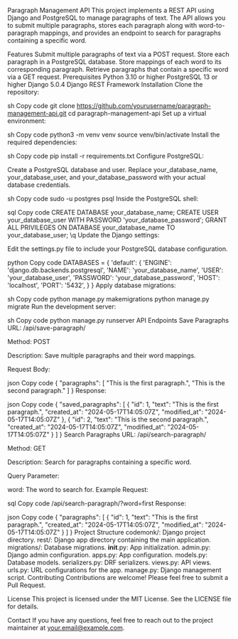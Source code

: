 Paragraph Management API
This project implements a REST API using Django and PostgreSQL to manage paragraphs of text. The API allows you to submit multiple paragraphs, stores each paragraph along with word-to-paragraph mappings, and provides an endpoint to search for paragraphs containing a specific word.

Features
Submit multiple paragraphs of text via a POST request.
Store each paragraph in a PostgreSQL database.
Store mappings of each word to its corresponding paragraph.
Retrieve paragraphs that contain a specific word via a GET request.
Prerequisites
Python 3.10 or higher
PostgreSQL 13 or higher
Django 5.0.4
Django REST Framework
Installation
Clone the repository:

sh
Copy code
git clone https://github.com/yourusername/paragraph-management-api.git
cd paragraph-management-api
Set up a virtual environment:

sh
Copy code
python3 -m venv venv
source venv/bin/activate
Install the required dependencies:

sh
Copy code
pip install -r requirements.txt
Configure PostgreSQL:

Create a PostgreSQL database and user. Replace your_database_name, your_database_user, and your_database_password with your actual database credentials.

sh
Copy code
sudo -u postgres psql
Inside the PostgreSQL shell:

sql
Copy code
CREATE DATABASE your_database_name;
CREATE USER your_database_user WITH PASSWORD 'your_database_password';
GRANT ALL PRIVILEGES ON DATABASE your_database_name TO your_database_user;
\q
Update the Django settings:

Edit the settings.py file to include your PostgreSQL database configuration.

python
Copy code
DATABASES = {
    'default': {
        'ENGINE': 'django.db.backends.postgresql',
        'NAME': 'your_database_name',
        'USER': 'your_database_user',
        'PASSWORD': 'your_database_password',
        'HOST': 'localhost',
        'PORT': '5432',
    }
}
Apply database migrations:

sh
Copy code
python manage.py makemigrations
python manage.py migrate
Run the development server:

sh
Copy code
python manage.py runserver
API Endpoints
Save Paragraphs
URL: /api/save-paragraph/

Method: POST

Description: Save multiple paragraphs and their word mappings.

Request Body:

json
Copy code
{
    "paragraphs": [
        "This is the first paragraph.",
        "This is the second paragraph."
    ]
}
Response:

json
Copy code
{
    "saved_paragraphs": [
        {
            "id": 1,
            "text": "This is the first paragraph.",
            "created_at": "2024-05-17T14:05:07Z",
            "modified_at": "2024-05-17T14:05:07Z"
        },
        {
            "id": 2,
            "text": "This is the second paragraph.",
            "created_at": "2024-05-17T14:05:07Z",
            "modified_at": "2024-05-17T14:05:07Z"
        }
    ]
}
Search Paragraphs
URL: /api/search-paragraph/

Method: GET

Description: Search for paragraphs containing a specific word.

Query Parameter:

word: The word to search for.
Example Request:

sql
Copy code
/api/search-paragraph/?word=first
Response:

json
Copy code
{
    "paragraphs": [
        {
            "id": 1,
            "text": "This is the first paragraph.",
            "created_at": "2024-05-17T14:05:07Z",
            "modified_at": "2024-05-17T14:05:07Z"
        }
    ]
}
Project Structure
codemonk/: Django project directory.
rest/: Django app directory containing the main application.
migrations/: Database migrations.
__init__.py: App initialization.
admin.py: Django admin configuration.
apps.py: App configuration.
models.py: Database models.
serializers.py: DRF serializers.
views.py: API views.
urls.py: URL configurations for the app.
manage.py: Django management script.
Contributing
Contributions are welcome! Please feel free to submit a Pull Request.

License
This project is licensed under the MIT License. See the LICENSE file for details.

Contact
If you have any questions, feel free to reach out to the project maintainer at your.email@example.com.


